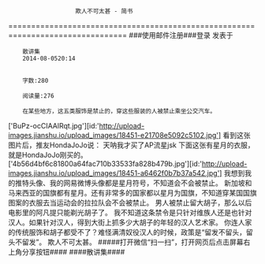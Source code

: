                        欺人不可太甚 - 简书
================================================================================
###使用邮件注册###登录        发表于


        
        散讲集
        2014-08-0520:14


        字数:280

        阅读量:276

        在某些地方，这五类服饰是禁止的，穿这些服装的人被禁止乘坐公交汽车。
['BuPz-ocCIAAlRqt.jpg'][id:'http://upload-images.jianshu.io/upload_images/18451-e21708e5092c5102.jpg']
        看到这张图片后，推友HondaJoJo说：
        天呐我才买了AP流星jsk
        下面这张有星月的衣服，就是HondaJoJo刚买的。
['4b56d4bf6c81800a64fac710b33533fa828b479b.jpg'][id:'http://upload-images.jianshu.io/upload_images/18451-a6462f0b7b37a542.jpg']
        我想到我的推特头像、我的网易微博头像都是星月符号，不知道会不会被禁止。
        新加坡和马来西亚的国旗都有星月。还有非常多的国家都以星月为国旗，不知道穿某国国旗图案的衣服去当运动会的拉拉队会不会被禁止。
        男人被禁止留大胡子，那么以后电影里的阿凡提只能剃光胡子了。
        我不知道这条禁令是只针对维族人还是也针对汉人。如果针对汉人，得到大街上抓多少大胡子的年轻的汉人艺术家。
        你连人家的传统服饰和胡子都受不了？难怪满清奴役汉人的时候，政策是“留发不留头，留头不留发”。
        欺人不可太甚。
#####打开微信“扫一扫”，打开网页后点击屏幕右上角分享按钮####
        ####散讲集####
      